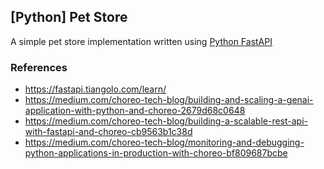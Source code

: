 ## [Python] Pet Store

A simple pet store implementation written using [Python FastAPI](https://fastapi.tiangolo.com)

### References

- https://fastapi.tiangolo.com/learn/
- https://medium.com/choreo-tech-blog/building-and-scaling-a-genai-application-with-python-and-choreo-2679d68c0648
- https://medium.com/choreo-tech-blog/building-a-scalable-rest-api-with-fastapi-and-choreo-cb9563b1c38d
- https://medium.com/choreo-tech-blog/monitoring-and-debugging-python-applications-in-production-with-choreo-bf809687bcbe
